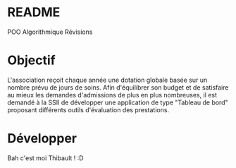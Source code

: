 # README
POO Algorithmique Révisions

# Objectif
L'association reçoit chaque année une dotation globale basée sur un nombre prévu de jours de soins. Afin d'équilibrer son budget et de satisfaire au mieux les demandes d'admissions
de plus en plus nombreuses, il est demandé à la SSII de développer une application de type "Tableau de bord" proposant différents outils d'évaluation des prestations.

# Développer
Bah c'est moi Thibault ! :D
